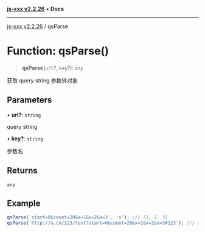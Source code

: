 [**js-xxx v2.2.26**](../README.md) • **Docs**

***

[js-xxx v2.2.26](../README.md) / qsParse

# Function: qsParse()

> **qsParse**(`url`?, `key`?): `any`

获取 query string 参数转对象

## Parameters

• **url?**: `string`

query string

• **key?**: `string`

参数名

## Returns

`any`

## Example

```ts
qsParse('start=0&count=20&x=1&x=2&x=3', 'x'); /// [1, 2, 3]
qsParse('http://a.cn/123/test?start=0&count=20&x=1&x=2&x=3#123'); /// { start: '0', count: '20', x: [1, 2, 3], '#': 123, '_': 'test', '/': 'test?start=0&count=20&x=1&x=2&x=3#123' }
```
